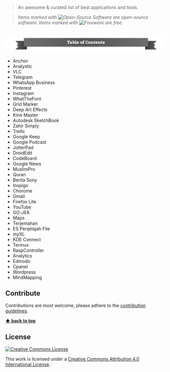 > An awesome & curated list of best applications and tools.

> *Items marked with ![Open-Source Software][OSS Icon] are open-source software. Items marked with ![Freeware][Freeware Icon] are free.*

# <img src="https://raw.githubusercontent.com/Awesome-Windows/Awesome/master/media/chrome_2016-06-11_19-02-31.png" alt="table of contents">


- Anchor
- Analystic
- VLC
- Telegram
- WhatsApp Business
- Pinterest
- Instagram
- WhatTheFont
- Grid Marker
- Deep Art Effects
- Kine Master
- Autodesk SketchBook
- Zahir Simply
- Trello
- Google Keep
- Google Podcast
- JotterPad
- DroidEdit 
- CodeBoard
- Google News
- MuslimPro
- Quran
- Berita Sony
- Inspigo
- Chorome
- Gmail
- Firefox Lite
- YouTube
- GO-JEK
- Maps
- Terjemahan
- ES Penjelajah File
- myXL
- KDE Connect
- Termux
- RaspController
- Analytics
- Edmodo
- Cpanel
- Wordpress
- MindMapping

## Contribute

Contributions are most welcome, please adhere to the [contribution guidelines](Contributing.md).

**[⬆ back to top](#applications)**


## License

[![Creative Commons License](http://i.creativecommons.org/l/by/4.0/88x31.png)](http://creativecommons.org/licenses/by/4.0/)

This work is licensed under a [Creative Commons Attribution 4.0 International License](http://creativecommons.org/licenses/by/4.0/).


[OSS Icon]: https://cdn.rawgit.com/Awesome-Windows/Awesome/master/media/OSS.svg
[Freeware Icon]: https://cdn.rawgit.com/Awesome-Windows/Awesome/master/media/free.svg
